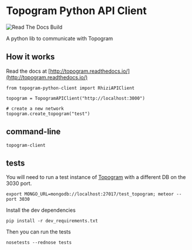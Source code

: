 # Topogram Python API Client

![Read The Docs Build](https://readthedocs.org/projects/topogram/badge/?version=latest)

A python lib to communicate with Topogram



## How it works

Read the docs at [http://topogram.readthedocs.io/](http://topogram.readthedocs.io/)

    from topogram-python-client import RhiziAPIClient

    topogram = TopogramAPIClient("http://localhost:3000")

    # create a new network
    topogram.create_topogram("test")

## command-line

    topogram-client

## tests

You will need to run a test instance of [Topogram](http://github.com/topogram/topogram) with a different DB on the 3030 port.

    export MONGO_URL=mongodb://localhost:27017/test_topogram; meteor --port 3030

Install the dev dependencies

    pip install -r dev_requirements.txt

Then you can run the tests

    nosetests --rednose tests
